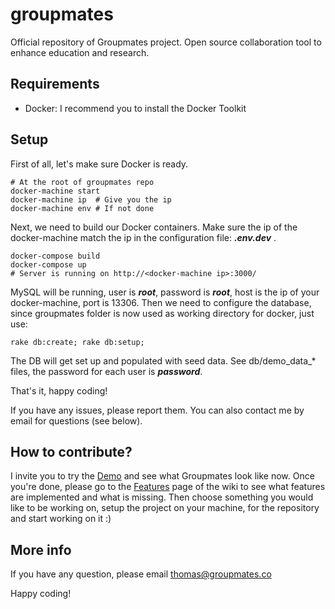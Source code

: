 # groupmates
Official repository of Groupmates project. Open source collaboration tool to enhance education and research.

## Requirements

- Docker: I recommend you to install the Docker Toolkit

## Setup



First of all, let's make sure Docker is ready.
```
# At the root of groupmates repo
docker-machine start
docker-machine ip  # Give you the ip
docker-machine env # If not done
```

Next, we need to build our Docker containers. Make sure the ip of the docker-machine match the ip in the configuration file: ***.env.dev*** .
```
docker-compose build
docker-compose up
# Server is running on http://<docker-machine ip>:3000/  
```
MySQL will be running, user is ***root***, password is ***root***, host is the ip of your docker-machine, port is 13306. Then we need to configure the database, since groupmates folder is now used as working directory for docker, just use:
```
rake db:create; rake db:setup;
```
The DB will get set up and populated with seed data. See db/demo_data_* files, the password for each user is ***password***.

That's it, happy coding!

If you have any issues, please report them. You can also contact me by email for questions (see below).

## How to contribute?

I invite you to try the [Demo](https://groupmates.co) and see what Groupmates look like now. Once you're done, please go to the [Features](https://github.com/Groupmates-co/groupmates/wiki/Features---Roadmap) page of the wiki to see what features are implemented and what is missing.
Then choose something you would like to be working on, setup the project on your machine, for the repository and start working on it :)

## More info

If you have any question, please email thomas@groupmates.co

Happy coding!

